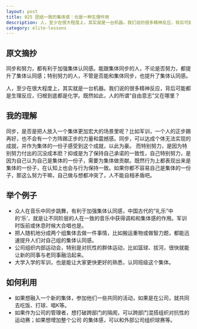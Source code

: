 ```yaml
---
layout: post
title: 025 团结一致的集体感：也是一种生理作用
description: 人，至少在很大程度上，其实就是一台机器。我们说的很多精神反应，背后可能都是生理反应，归根到底都是化学。既然如此，人的所谓“自由意志”又在哪里？
category: elite-lessons
---
```


## 原文摘抄
同步和努力，都有利于加强集体认同感。能跟集体同步的人，不论是否努力，都提升了集体认同感；特别努力的人，不管是否能和集体同步，也提升了集体认同感。

人，至少在很大程度上，其实就是一台机器。我们说的很多精神反应，背后可能都是生理反应，归根到底都是化学。既然如此，人的所谓“自由意志”又在哪里？

## 我的理解
同步，是否是把人放入一个集体更加宏大的场景里呢？比如军训，一个人的正步踢再好，也不会有一个方阵踢正步的力量和震撼感。同步，可以达成个体无法实现的成就，并作为集体的一份子感受到这个成就，以此为豪。
而特别努力，是因为特别努力付出的沉没成本麽？抑或是为了保持自己承诺的一致性，自己特别努力，是因为自己认为自己是集体的一份子，需要为集体做贡献。既然行为上都表现出来是集体的一份子，在认知上也会与行为保持一致。如果你都不容易自己是集体的一份子，那这么努力干嘛，自己做与想都冲突了，人不能自相矛盾吧。

## 举个例子
- 众人在音乐中同步跳舞，有利于加强集体认同感，中国古代的“礼乐”中的‘乐’，就是让不同阶层的人在一致的音乐中获得调和和集体感的作用。军训时饭前或休息时候大合唱也是。
- 把人随机地分成两个组集体去做一件事情，比如搬运重物或做智力题，都能迅速提升人们对自己组的集体认同感。
- 公司组织内部运动会，特别是对抗性的群体运动，比如篮球、拔河，很快就能让新的同事与老同事融洽起来。
- 大学入学的军训，也是能让大家更快更好的熟悉，认同班级这个集体。

## 如何利用
- 如果想融入一个新的集体，参加他们一些共同的活动，如果是在公司，就共同去吃饭、打球、唱K等。
- 如果作为公司的管理者，想打破跨部门的隔阂，可以跨部门混搭组织对抗性的运动赛；如果想增加整个公司 的集体感，可以和外部公司组织球赛等。

